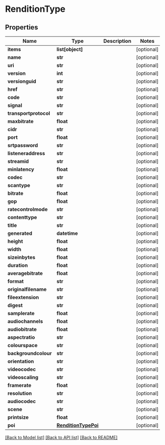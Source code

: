 # RenditionType

## Properties
Name | Type | Description | Notes
------------ | ------------- | ------------- | -------------
**items** | **list[object]** |  | [optional] 
**name** | **str** |  | [optional] 
**uri** | **str** |  | [optional] 
**version** | **int** |  | [optional] 
**versionguid** | **str** |  | [optional] 
**href** | **str** |  | [optional] 
**code** | **str** |  | [optional] 
**signal** | **str** |  | [optional] 
**transportprotocol** | **str** |  | [optional] 
**maxbitrate** | **float** |  | [optional] 
**cidr** | **str** |  | [optional] 
**port** | **float** |  | [optional] 
**srtpassword** | **str** |  | [optional] 
**listeneraddress** | **str** |  | [optional] 
**streamid** | **str** |  | [optional] 
**minlatency** | **float** |  | [optional] 
**codec** | **str** |  | [optional] 
**scantype** | **str** |  | [optional] 
**bitrate** | **float** |  | [optional] 
**gop** | **float** |  | [optional] 
**ratecontrolmode** | **str** |  | [optional] 
**contenttype** | **str** |  | [optional] 
**title** | **str** |  | [optional] 
**generated** | **datetime** |  | [optional] 
**height** | **float** |  | [optional] 
**width** | **float** |  | [optional] 
**sizeinbytes** | **float** |  | [optional] 
**duration** | **float** |  | [optional] 
**averagebitrate** | **float** |  | [optional] 
**format** | **str** |  | [optional] 
**originalfilename** | **str** |  | [optional] 
**fileextension** | **str** |  | [optional] 
**digest** | **str** |  | [optional] 
**samplerate** | **float** |  | [optional] 
**audiochannels** | **float** |  | [optional] 
**audiobitrate** | **float** |  | [optional] 
**aspectratio** | **str** |  | [optional] 
**colourspace** | **str** |  | [optional] 
**backgroundcolour** | **str** |  | [optional] 
**orientation** | **str** |  | [optional] 
**videocodec** | **str** |  | [optional] 
**videoscaling** | **str** |  | [optional] 
**framerate** | **float** |  | [optional] 
**resolution** | **str** |  | [optional] 
**audiocodec** | **str** |  | [optional] 
**scene** | **str** |  | [optional] 
**printsize** | **float** |  | [optional] 
**poi** | [**RenditionTypePoi**](RenditionTypePoi.md) |  | [optional] 

[[Back to Model list]](../README.md#documentation-for-models) [[Back to API list]](../README.md#documentation-for-api-endpoints) [[Back to README]](../README.md)

